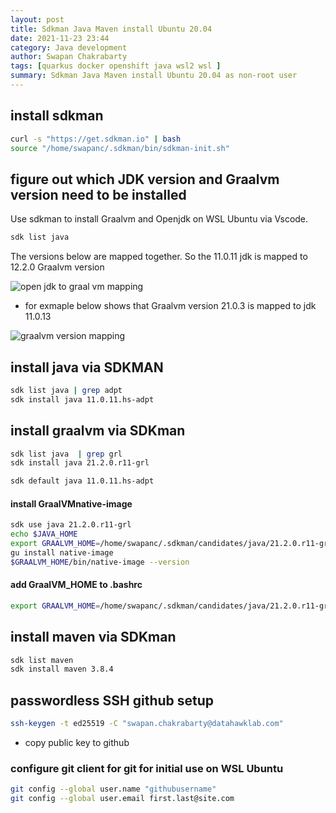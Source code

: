 ```yaml
---
layout: post
title: Sdkman Java Maven install Ubuntu 20.04 
date: 2021-11-23 23:44
category: Java development
author: Swapan Chakrabarty
tags: [quarkus docker openshift java wsl2 wsl ]
summary: Sdkman Java Maven install Ubuntu 20.04 as non-root user
---
```

## install sdkman

```bash
curl -s "https://get.sdkman.io" | bash
source "/home/swapanc/.sdkman/bin/sdkman-init.sh"
```

## figure out which JDK version and Graalvm version need to be installed

Use sdkman to install Graalvm and Openjdk on WSL Ubuntu via Vscode.

```bash
sdk list java
```

The versions below are mapped together. So the 11.0.11  jdk is mapped to 12.2.0 Graalvm version

![open jdk to graal vm mapping](https://user-images.githubusercontent.com/91769455/147639404-325daf89-264b-4db5-b421-2bd9897cb4ba.png)

* for exmaple below shows that Graalvm version 21.0.3 is mapped to jdk 11.0.13

![graalvm version mapping](https://user-images.githubusercontent.com/91769455/147638742-5c20db86-58a7-4b21-b5de-f46dcf58e0c6.png)

## install java via SDKMAN

```bash
sdk list java | grep adpt
sdk install java 11.0.11.hs-adpt
```

## install graalvm via SDKman

```bash
sdk list java  | grep grl
sdk install java 21.2.0.r11-grl
```

```bash
sdk default java 11.0.11.hs-adpt
```

#### install GraalVMnative-image

```bash
sdk use java 21.2.0.r11-grl
echo $JAVA_HOME
export GRAALVM_HOME=/home/swapanc/.sdkman/candidates/java/21.2.0.r11-grl
gu install native-image
$GRAALVM_HOME/bin/native-image --version
```

#### add GraalVM_HOME to .bashrc

```bash
export GRAALVM_HOME=/home/swapanc/.sdkman/candidates/java/21.2.0.r11-grl
```

## install maven via SDKman

```bash
sdk list maven
sdk install maven 3.8.4
```

## passwordless SSH github setup

```bash
ssh-keygen -t ed25519 -C "swapan.chakrabarty@datahawklab.com"
```

* copy public key to github

### configure git client for git for initial use on WSL Ubuntu

```bash
git config --global user.name "githubusername"
git config --global user.email first.last@site.com
```
